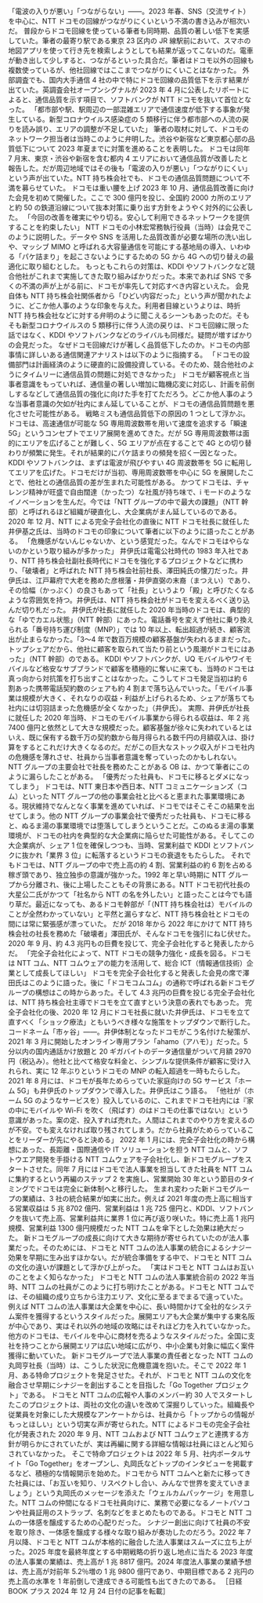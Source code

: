 ###

「電波の入りが悪い」「つながらない」――。2023 年春、SNS（交流サイト）を中心に、NTT ドコモの回線がつながりにくいという不満の書き込みが相次いだ。
普段からドコモ回線を使っている筆者も同時期、品質の著しい低下を実感していた。筆者の最寄り駅である東京 23 区内の JR 線駅前において、スマホの地図アプリを使って行き先を検索しようとしても結果が返ってこないのだ。電車が動き出して少しすると、つながるといった具合だ。筆者はドコモ以外の回線も複数使っているが、他社回線ではここまでつながりにくいことはなかった。
外部調査でも、国内大手通信 4 社の中で特にドコモ回線の品質低下を示す結果が出ていた。英調査会社オープンシグナルが 2023 年 4 月に公表したリポートによると、通信品質を示す項目で、ソフトバンクが NTT ドコモを抜いて首位となった。
「都市部や駅、駅周辺の一部混雑エリアで通信速度が低下する事象が発生している。新型コロナウイルス感染症の 5 類移行に伴う都市部への人流の戻りを読み誤り、エリアの調整が不足していた」
筆者の取材に対して、ドコモのネットワーク担当者は当時このように弁明した。渋谷や新宿など東京都心部の品質低下について 2023 年夏までに対策を進めることを表明した。
ドコモは同年 7 月末、東京・渋谷や新宿を含む都内 4 エリアにおいて通信品質が改善したと報告した。だが周辺地域ではその後も「電波の入りが悪い」「つながりにくい」という声が出ていた。NTT 持ち株会社でも、ドコモの通信品質問題について不満を募らせていた。
ドコモは重い腰を上げ 2023 年 10 月、通信品質改善に向けた会見を初めて開催した。ここで 300 億円を投じ、全国約 2000 カ所のエリアと約 50 の鉄道沿線について抜本対策に乗り出す方針をようやく対外的に公表した。
「今回の改善を確実にやり切る。安心して利用できるネットワークを提供することを約束したい」
NTT ドコモの小林宏常務執行役員（当時）は会見でこのように説明した。データや SNS を活用した品質改善が必要な場所の洗い出しや、マッシブ MIMO と呼ばれる大容量通信を可能にする基地局の導入、いわゆる「パケ詰まり」を起こさないようにするための 5G から 4G への切り替えの最適化に取り組むとした。
もっともこれらの対策は、KDDI やソフトバンクなど競合他社がこれまで実施してきた取り組みばかりだった。本来であれば SNS で多くの不満の声が上がる前に、ドコモが率先して対応すべき内容といえた。
会見自体も NTT 持ち株会社関係者から「ひどい内容だった」という声が聞かれたように、どこか他人事のような印象を与えた。利用者目線というよりは、時折 NTT 持ち株会社などに対する弁明のように聞こえるシーンもあったのだ。そもそも新型コロナウイルスの 5 類移行に伴う人流の戻りは、ドコモ回線に限った話ではなく、KDDI やソフトバンクなどのライバルも同様だ。疑問が増すばかりの会見だった。
なぜドコモ回線だけが著しく品質低下したのか。ドコモの内部事情に詳しいある通信関連アナリストは以下のように指摘する。
「ドコモの設備部門は計画経済のように硬直的に設備投資している。そのため、競合他社のようにタイムリーに通信品質の問題に対処できなかった」
ドコモが顧客視点と当事者意識をもっていれば、通信量の著しい増加に臨機応変に対応し、計画を前倒しするなどして通信品質の強化に向けた手を打てただろう。どこか他人事のような当事者意識の欠如が社内にまん延していることが、ドコモの通信品質問題を悪化させた可能性がある。
戦略ミスも通信品質低下の原因の 1 つとして浮かぶ。ドコモは、高速通信が可能な 5G 専用周波数帯を用いて速度を追求する「瞬速 5G」というコンセプトでエリア展開を進めてきた。だが 5G 専用周波数帯は面的にエリアを広げることが難しく、5G エリアが点在することで 4G との切り替わりが頻繁に発生。それが結果的にパケ詰まりの頻発を招く一因となった。
KDDI やソフトバンクは、まずは電波が飛びやすい 4G 周波数帯を 5G に転用してエリアを広げた。ドコモだけが当初、専用周波数帯を中心に 5G を展開したことで、他社との通信品質の差が生まれた可能性がある。
かつてドコモは、チャレンジ精神が旺盛で自由闊達（かったつ）な社風が持ち味で、i モードのようなイノベーションを生んだ。今では「NTT グループの中で最大の課題」（NTT 幹部）と呼ばれるほど組織が硬直化し、大企業病がまん延しているのである。
2020 年 12 月、NTT による完全子会社化の直後に NTT ドコモ社長に就任した井伊基之氏は、当時のドコモの印象について筆者に以下のように語ったことがある。
「危機感がないんじゃないか、という感覚だった。なんでドコモはやらないのかという取り組みが多かった」
井伊氏は電電公社時代の 1983 年入社であり、NTT 持ち株会社副社長時代にドコモを強化するプロジェクトなどに携わり、「破壊者」と呼ばれた NTT 持ち株会社前社長、澤田純氏の懐刀だった。井伊氏は、江戸幕府で大老を務めた彦根藩・井伊直弼の末裔（まつえい）であり、その恰幅（かっぷく）の良さもあって「社長」というより「殿」と呼びたくなるような雰囲気を持つ。井伊氏は、NTT 持ち株会社がドコモを変えるべく送り込んだ切り札だった。
井伊氏が社長に就任した 2020 年当時のドコモは、典型的な「ゆでカエル状態」（NTT 幹部）にあった。電話番号を変えず他社に乗り換えられる「番号持ち運び制度（MNP）」では 10 年以上、転出超過が続き、顧客流出が止まらなかった。「3〜4 年で数百万規模の顧客基盤が失われるままだった。トップシェアだから、他社に顧客を取られて当たり前という風潮がドコモにはあった」（NTT 幹部）のである。
KDDI やソフトバンクが、UQ モバイルやワイモバイルなど格安なサブブランドで顧客を積極的に奪いに来ても、当時のドコモは真っ向から対抗策を打ち出すことはなかった。こうしてドコモ発足当初は約 6 割あった携帯電話契約数のシェアも約 4 割まで落ち込んでいった。「モバイル事業は規模が大きく、それなりの収益・利益が上げられるため、シェアが落ちても社内には切羽詰まった危機感が全くなかった」（井伊氏）。
実際、井伊氏が社長に就任した 2020 年当時、ドコモのモバイル事業から得られる収益は、年 2 兆 7400 億円と依然として大きな規模だった。顧客基盤が徐々に失われているとはいえ、既に保有する数千万の契約数から毎月得られる数千円の月額収入は、掛け算をするとこれだけ大きくなるのだ。だがこの巨大なストック収入がドコモ社内の危機感を薄れさせ、社員から当事者意識を奪っていったのかもしれない。
NTT グループの主要会社で社長を務めたことがある OB は、かつて筆者にこのように漏らしたことがある。
「優秀だった社員も、ドコモに移るとダメになってしまう」
ドコモは、NTT 東日本や西日本、NTT コミュニケーションズ（コム）といった NTT グループの他の事業会社と比べると恵まれた事業環境にある。現状維持でなんとなく事業を進めていれば、ドコモではそこそこの結果を出せてしまう。他の NTT グループの事業会社で優秀だった社員も、ドコモに移ると、ぬるま湯の事業環境では堕落してしまうということだ。このぬるま湯の事業環境が、ドコモの社内を典型的な大企業病に陥らせた可能性がある。そしてこの大企業病が、シェア 1 位を確保しつつも、当時、営業利益で KDDI とソフトバンクに抜かれ「業界 3 位」に転落するというドコモの衰退をもたらした。
それでもドコモは、NTT グループの中で売上高の約 4 割、営業利益の約 6 割を占める稼ぎ頭であり、独立独歩の意識が強かった。1992 年と早い時期に NTT グループから分離され、後に上場したこともその背景にある。NTT ドコモ初代社長の大星公二氏がかつて「社名から NTT の名を外したい」と語ったことは今でも語り草だ。最近になっても、あるドコモ幹部が「（NTT 持ち株会社は）モバイルのことが全然わかっていない」と平然と漏らすなど、NTT 持ち株会社とドコモの間には常に緊張感が漂っていた。
だが 2018 年から 2022 年にかけて NTT 持ち株会社の社長を務めた「破壊者」澤田氏が、そんなドコモを強引にねじ伏せた。2020 年 9 月、約 4.3 兆円もの巨費を投じて、完全子会社化すると発表したからだ。
「完全子会社化によって、NTT ドコモの競争力強化・成長を図る。ドコモは NTT コム、NTT コムウェアの能力を活用して、総合 ICT（情報通信技術）企業として成長してほしい」
ドコモを完全子会社化すると発表した会見の席で澤田氏はこのように語った。後に「ドコモコムコム」の通称で呼ばれる新ドコモグループの構想はこの時からあった。そして 4.3 兆円の巨費を投じる完全子会社化は、NTT 持ち株会社主導でドコモを立て直すという決意の表れでもあった。
完全子会社化の後、2020 年 12 月にドコモ社長に就いた井伊氏は、ドコモを立て直すべく「ショック療法」ともいうべき様々な施策をトップダウンで断行した。
コードネーム「市ヶ谷」――。井伊体制となったドコモがこう名付けた秘策が、2021 年 3 月に開始したオンライン専用プラン「ahamo（アハモ）」だった。5 分以内の国内通話かけ放題と 20 ギガバイトのデータ通信量がついて月額 2970 円（税込み）。他社と比べて格安な料金と、シンプルな提供条件が顧客に受け入れられ、実に 12 年ぶりというドコモの MNP の転入超過を一時もたらした。
2021 年 8 月には、ドコモが長年ためらっていた家庭向けの 5G サービス「ホーム 5G」も井伊氏のトップダウンで導入した。井伊氏はこう語る。
「他社が（ホーム 5G のようなサービスを）投入しているのに、これまでドコモ社内には『家の中にモバイルや Wi-Fi を吹く（飛ばす）のはドコモの仕事ではない』という意識があった。案の定、投入すれば売れた。人間はこれまでのやり方を変えるのが不安。でも変えなければ取り残されてしまう。だから社員がためらっていることをリーダーが先にやると決める」
2022 年 1 月には、完全子会社化の時から構想にあった、長距離・国際通信や IT ソリューションを担う NTT コムと、ソフトウエア開発を手掛ける NTT コムウェアを子会社化し、新ドコモグループをスタートさせた。同年 7 月にはドコモで法人事業を担当してきた社員を NTT コムに集約するという再編のステップ 2 を実施し、営業開始 30 年という節目のタイミングでドコモは完全に新体制へと移行した。
生まれ変わった新ドコモグループの業績は、3 社の統合結果が如実に出た。例えば 2021 年度の売上高に相当する営業収益は 5 兆 8702 億円、営業利益は 1 兆 725 億円と、KDDI、ソフトバンクを抜いて売上高、営業利益共に業界 1 位に再び返り咲いた。特に売上高 1 兆円規模、営業利益 1300 億円規模だった NTT コムを傘下とした効果は絶大だった。
新ドコモグループの成長に向けて大きな期待が寄せられていたのが法人事業だった。そのためには、ドコモと NTT コムの法人事業の統合によるシナジー効果を早期に生み出すほかない。だが統合準備をする中で、ドコモと NTT コムの文化の違いが課題として浮かび上がった。
「実はドコモと NTT コムはお互いのことをよく知らなかった」
ドコモと NTT コムの法人事業統合前の 2022 年当時、NTT コムの社員がこのように打ち明けたことがある。ドコモと NTT コムでは、その組織の成り立ちから注力エリア、文化に至るまでまるで違っていた。
例えば NTT コムの法人事業は大企業を中心に、長い時間かけて全社的なシステム案件を獲得するというスタイルだった。展開エリアも大企業が集中する東名阪が中心であり、実はそれ以外の地域の攻略にはそれほど力を入れていなかった。他方のドコモは、モバイルを中心に商材を売るようなスタイルだった。全国に支社を持つことから展開エリアは広い地域に広がり、中小企業も対象に幅広く案件獲得に動いていた。
新ドコモグループで法人事業の責任者となった NTT コムの丸岡亨社長（当時）は、こうした状況に危機意識を抱いた。そこで 2022 年 1 月、ある特命プロジェクトを発足させた。それが、ドコモと NTT コムの文化を融合させ早期にシナジーを創出することを目指した「Go Together プロジェクト」である。
ドコモと NTT コムの広報や人事のメンバー約 30 人でスタートしたこのプロジェクトは、両社の文化の違いを改めて深掘りしていった。組織長や従業員を対象にした大規模なアンケートからは、社員から「トップからの情報がもっとほしい」という切実な声が寄せられた。NTT によるドコモの完全子会社化が発表された 2020 年 9 月、NTT コムおよび NTT コムウェアと連携する方針が明らかにされていたが、実は再編に関する詳細な情報は社員にほとんど知らされていなかった。
そこで特命プロジェクトは 2022 年 5 月、社内ポータルサイト「Go Together」をオープンし、丸岡氏などトップのインタビューを掲載するなど、積極的な情報開示を始めた。ドコモから NTT コムへと新たに移ってきた社員には、「お互いを知り、リスペクトし合い、みんなで世界を変えていきましょう」という丸岡氏のメッセージを添えた「ウェルカムパッケージ」を用意した。NTT コムの仲間になるドコモ社員向けに、業務で必要になるノートパソコンや社員証用のストラップ、名刺などをまとめたものである。ドコモと NTT コムの一体感を醸成するための心配りだった。
シナジー創出に向けて社員の不安を取り除き、一体感を醸成する様々な取り組みが奏功したのだろう。2022 年 7 月以降、ドコモと NTT コムが本格的に融合した法人事業はスムーズに立ち上がった。2025 年度を最終年度とする中期戦略の折り返し地点に当たる 2023 年度の法人事業の業績は、売上高が 1 兆 8817 億円。2024 年度法人事業の業績予想は、売上高が対前年 5.2％増の 1 兆 9800 億円であり、中期目標である 2 兆円の売上高の水準を 1 年前倒しで達成できる可能性も出てきたのである。
［日経 BOOK プラス 2024 年 12 月 24 日付の記事を転載］
